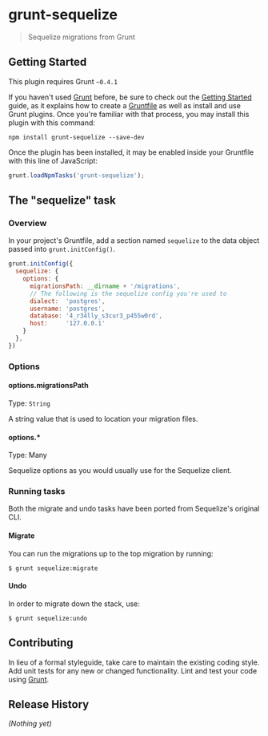 # grunt-sequelize

> Sequelize migrations from Grunt

## Getting Started
This plugin requires Grunt `~0.4.1`

If you haven't used [Grunt](http://gruntjs.com/) before, be sure to check out the [Getting Started](http://gruntjs.com/getting-started) guide, as it explains how to create a [Gruntfile](http://gruntjs.com/sample-gruntfile) as well as install and use Grunt plugins. Once you're familiar with that process, you may install this plugin with this command:

```shell
npm install grunt-sequelize --save-dev
```

Once the plugin has been installed, it may be enabled inside your Gruntfile with this line of JavaScript:

```js
grunt.loadNpmTasks('grunt-sequelize');
```

## The "sequelize" task

### Overview
In your project's Gruntfile, add a section named `sequelize` to the data object passed into `grunt.initConfig()`.

```js
grunt.initConfig({
  sequelize: {
    options: {
      migrationsPath: __dirname + '/migrations',
      // The following is the sequelize config you're used to
      dialect:  'postgres',
      username: 'postgres',
      database: '4_r34lly_s3cur3_p455w0rd',
      host:     '127.0.0.1'
    }
  },
})
```

### Options

#### options.migrationsPath
Type: `String`

A string value that is used to location your migration files.

#### options.*
Type: Many

Sequelize options as you would usually use for the Sequelize client.

### Running tasks

Both the migrate and undo tasks have been ported from Sequelize's original CLI.

#### Migrate

You can run the migrations up to the top migration by running:

    $ grunt sequelize:migrate

#### Undo

In order to migrate down the stack, use:

    $ grunt sequelize:undo

## Contributing
In lieu of a formal styleguide, take care to maintain the existing coding style. Add unit tests for any new or changed functionality. Lint and test your code using [Grunt](http://gruntjs.com/).

## Release History
_(Nothing yet)_
